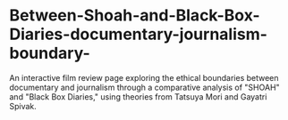 # Between-Shoah-and-Black-Box-Diaries-documentary-journalism-boundary-
An interactive film review page exploring the ethical boundaries between documentary and journalism through a comparative analysis of "SHOAH" and "Black Box Diaries," using theories from Tatsuya Mori and Gayatri Spivak.
